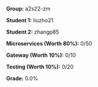 **Group:** a2s22-zm

**Student 1:**  liuzho21

**Student 2:**   zhangp85

**Microservices (Worth 80%):**  0/50

**Gateway (Worth 10%):**  0/10

**Testing (Worth 10%):**  0/20

**Grade:**  0.0%

